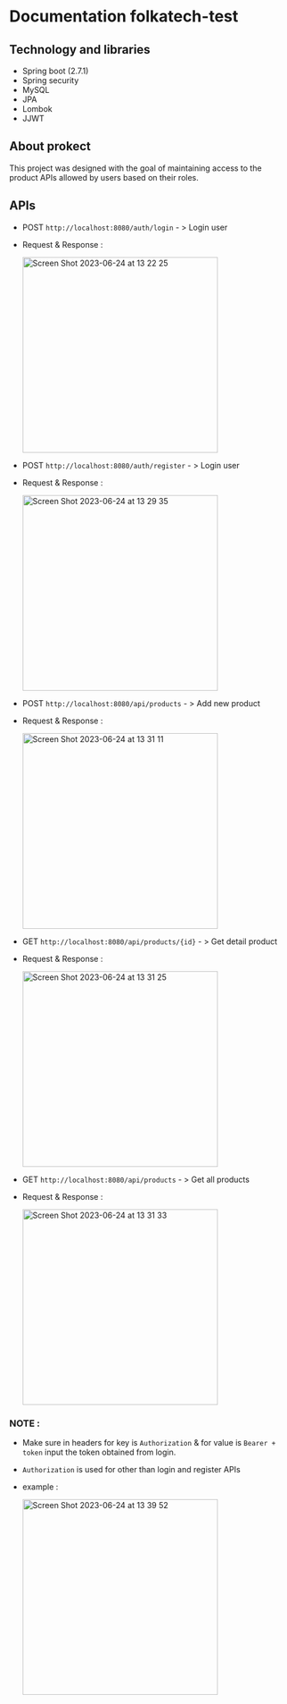 # Documentation folkatech-test 


## Technology and libraries
- Spring boot (2.7.1)
- Spring security
- MySQL
- JPA
- Lombok
- JJWT


## About prokect 
This project was designed with the goal of maintaining access to the product APIs allowed by users based on their roles.

## APIs
- POST `http://localhost:8080/auth/login` - > Login user
- Request & Response :

  <img width="350" alt="Screen Shot 2023-06-24 at 13 22 25" src="https://github.com/apekking28/folkatech-test/assets/106460262/a6c6bf38-ff4c-4080-b007-2eae710c6ae4">


- POST `http://localhost:8080/auth/register` - > Login user
- Request & Response :

  <img width="350" alt="Screen Shot 2023-06-24 at 13 29 35" src="https://github.com/apekking28/folkatech-test/assets/106460262/c636d7eb-8e31-45a9-9826-83be1157a70c">


- POST `http://localhost:8080/api/products` - > Add new product
- Request & Response :

  <img width="350" alt="Screen Shot 2023-06-24 at 13 31 11" src="https://github.com/apekking28/folkatech-test/assets/106460262/709a8861-73cc-453b-a637-393c34b9a032">


- GET `http://localhost:8080/api/products/{id}` - > Get detail product
- Request & Response :
  
  <img width="350" alt="Screen Shot 2023-06-24 at 13 31 25" src="https://github.com/apekking28/folkatech-test/assets/106460262/375e2609-d6bc-447f-ac60-a42d2fc6a9e4">



- GET `http://localhost:8080/api/products` - > Get all products
- Request & Response :

  <img width="350" alt="Screen Shot 2023-06-24 at 13 31 33" src="https://github.com/apekking28/folkatech-test/assets/106460262/12cef1ad-2dd7-461a-aa88-818a6629c8c1">



### NOTE : 
- Make sure in headers for key is `Authorization` & for value is `Bearer + token` input the token obtained from login.
- `Authorization` is used for other than login and register APIs
- example :

  <img width="350" alt="Screen Shot 2023-06-24 at 13 39 52" src="https://github.com/apekking28/folkatech-test/assets/106460262/34517df3-c4ea-4ae1-8fe2-e66e15c11ed7">








